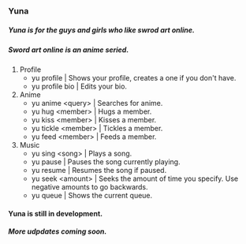 ### Yuna
##### Yuna is for the guys and girls who like swrod art online.
##### Sword art online is an anime seried.

1. Profile
   * yu profile | Shows your profile, creates a one if you don't have.
   * yu profile bio | Edits your bio.
2. Anime
   * yu anime \<query\> | Searches for anime.
   * yu hug \<member\> | Hugs a member.
   * yu kiss \<member\> | Kisses a member.
   * yu tickle \<member\> | Tickles a member.
   * yu feed \<member\> | Feeds a member.
3. Music
   * yu sing \<song\> | Plays a song.
   * yu pause | Pauses the song currently playing.
   * yu resume | Resumes the song if paused.
   * yu seek \<amount\> | Seeks the amount of time you specify. Use negative amounts to go backwards.
   * yu queue | Shows the current queue.
   
#### Yuna is still in development.
##### 	More udpdates coming soon.